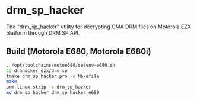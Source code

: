 drm_sp_hacker
=============

The "drm_sp_hacker" utility for decrypting OMA DRM files on Motorola EZX platform through DRM SP API.

## Build (Motorola E680, Motorola E680i)

```sh
. /opt/toolchains/motoe680/setenv-e680.sh
cd drmhacker_ezx/drm_sp
tmake drm_sp_hacker.pro -o Makefile
make
arm-linux-strip -s drm_sp_hacker
mv drm_sp_hacker drm_sp_hacker_e680
```
